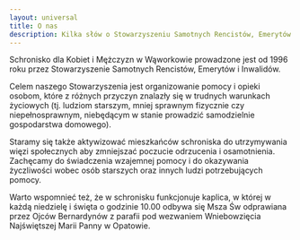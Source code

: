 ```yaml
---
layout: universal
title: O nas
description: Kilka słów o Stowarzyszeniu Samotnych Rencistów, Emerytów i Inwalidów w Wąworkowie
---
```


Schronisko dla Kobiet i Mężczyzn w Wąworkowie prowadzone jest od 1996 roku przez Stowarzyszenie Samotnych Rencistów, Emerytów i Inwalidów.

Celem naszego Stowarzyszenia jest organizowanie pomocy i opieki osobom, które z różnych przyczyn znalazły się w trudnych warunkach życiowych (tj. ludziom starszym, mniej sprawnym fizycznie czy niepełnosprawnym, niebędącym w stanie prowadzić samodzielnie gospodarstwa domowego).

Staramy się także aktywizować mieszkańców schroniska do utrzymywania więzi społecznych aby zmniejszać poczucie odrzucenia i osamotnienia. Zachęcamy do świadczenia wzajemnej pomocy i do okazywania życzliwości wobec osób starszych oraz innych ludzi potrzebujących pomocy.

Warto wspomnieć też, że w schronisku funkcjonuje kaplica, w której w każdą niedzielę i święta o godzinie 10.00 odbywa się Msza Św odprawiana przez Ojców Bernardynów z parafii pod wezwaniem Wniebowzięcia Najświętszej Marii Panny w Opatowie.
